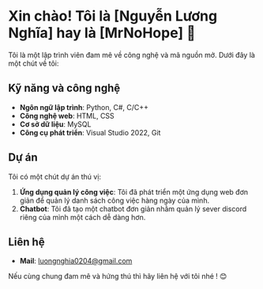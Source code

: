 # Xin chào! Tôi là [Nguyễn Lương Nghĩa] hay là [MrNoHope] 👋

Tôi là một lập trình viên đam mê về công nghệ và mã nguồn mở. Dưới đây là một chút về tôi:

## Kỹ năng và công nghệ

- **Ngôn ngữ lập trình**: Python, C#, C/C++
- **Công nghệ web**: HTML, CSS
- **Cơ sở dữ liệu**: MySQL
- **Công cụ phát triển**: Visual Studio 2022, Git

## Dự án

Tôi có một chút dự án thú vị:

1. **Ứng dụng quản lý công việc**: Tôi đã phát triển một ứng dụng web đơn giản để quản lý danh sách công việc hàng ngày của mình.
2. **Chatbot**: Tôi đã tạo một chatbot đơn giản nhằm quản lý sever discord riêng của mình một cách dễ dàng hơn.

## Liên hệ

- **Mail**: luongnghia0204@gmail.com

Nếu cùng chung đam mê và hứng thú thì hãy liên hệ với tôi nhé ! 😊
